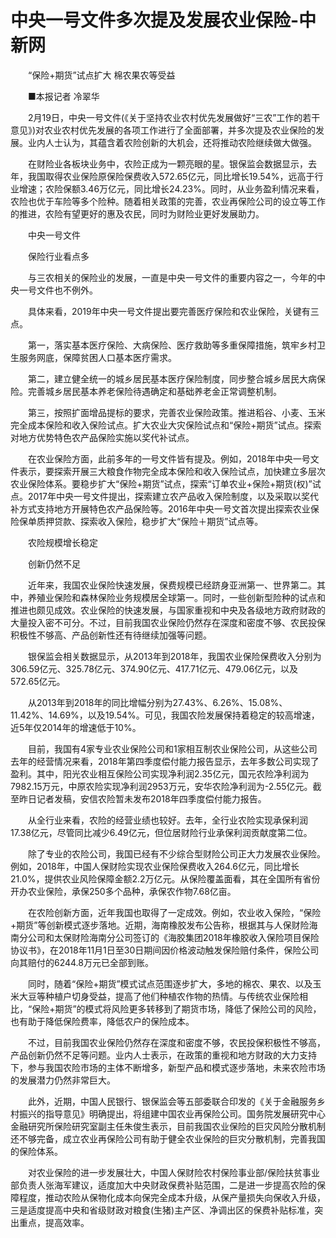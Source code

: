 # 中央一号文件多次提及发展农业保险-中新网

　　“保险+期货”试点扩大 棉农果农等受益<p class="pictext">　　■本报记者 冷翠华

　　2月19日，中央一号文件(《关于坚持农业农村优先发展做好“三农”工作的若干意见》)对农业农村优先发展的各项工作进行了全面部署，并多次提及农业保险的发展。业内人士认为，其蕴含着农险创新的大机会，还将推动农险继续做大做强。

　　在财险业各板块业务中，农险正成为一颗亮眼的星。银保监会数据显示，去年，我国取得农业保险原保险保费收入572.65亿元，同比增长19.54%，远高于行业增速；农险保额3.46万亿元，同比增长24.23%。同时，从业务盈利情况来看，农险也优于车险等多个险种。随着相关政策的完善，农业再保险公司的设立等工作的推进，农险有望更好的惠及农民，同时为财险业更好发展助力。

　　中央一号文件

　　保险行业看点多

　　与三农相关的保险业的发展，一直是中央一号文件的重要内容之一，今年的中央一号文件也不例外。

　　具体来看，2019年中央一号文件提出要完善医疗保险和农业保险，关键有三点。

　　第一，落实基本医疗保险、大病保险、医疗救助等多重保障措施，筑牢乡村卫生服务网底，保障贫困人口基本医疗需求。

　　第二，建立健全统一的城乡居民基本医疗保险制度，同步整合城乡居民大病保险。完善城乡居民基本养老保险待遇确定和基础养老金正常调整机制。

　　第三，按照扩面增品提标的要求，完善农业保险政策。推进稻谷、小麦、玉米完全成本保险和收入保险试点。扩大农业大灾保险试点和“保险+期货”试点。探索对地方优势特色农产品保险实施以奖代补试点。

　　在农业保险方面，此前多年的一号文件皆有提及。例如，2018年中央一号文件表示，要探索开展三大粮食作物完全成本保险和收入保险试点，加快建立多层次农业保险体系。要稳步扩大“保险+期货”试点，探索“订单农业+保险+期货(权)”试点。2017年中央一号文件提出，探索建立农产品收入保险制度，以及采取以奖代补方式支持地方开展特色农产品保险等。2016年中央一号文首次提出探索农业保险保单质押贷款、探索收入保险，稳步扩大“保险＋期货”试点等。

　　农险规模增长稳定

　　创新仍然不足

　　近年来，我国农业保险快速发展，保费规模已经跻身亚洲第一、世界第二。其中，养殖业保险和森林保险业务规模居全球第一。同时，一些创新型险种的试点和推进也颇见成效。农业保险的快速发展，与国家重视和中央及各级地方政府财政的大量投入密不可分。不过，目前我国农业保险仍然存在深度和密度不够、农民投保积极性不够高、产品创新性还有待继续加强等问题。

　　银保监会相关数据显示，从2013年到2018年，我国农业保险保费收入分别为306.59亿元、325.78亿元、374.90亿元、417.71亿元、479.06亿元，以及572.65亿元。

　　从2013年到2018年的同比增幅分别为27.43%、6.26%、15.08%、11.42%、14.69%，以及19.54%。可见，我国农险发展保持着稳定的较高增速，近5年仅2014年的增速低于10%。

　　目前，我国有4家专业农业保险公司和1家相互制农业保险公司，从这些公司去年的经营情况来看，2018年第四季度偿付能力报告显示，去年多数公司实现了盈利。其中，阳光农业相互保险公司实现净利润2.35亿元，国元农险净利润为7982.15万元，中原农险实现净利润2953万元，安华农险净利润为-2.55亿元。截至昨日记者发稿，安信农险暂未发布2018年四季度偿付能力报告。

　　从全行业来看，农险的经营业绩也较好。去年，全行业农险实现承保利润17.38亿元，尽管同比减少6.49亿元，但位居财险行业承保利润贡献度第二位。

　　除了专业的农险公司，我国已经有不少综合型财险公司正大力发展农业保险。例如，2018年，中国人保财险实现农业保险保费收入264.6亿元，同比增长21.0%，提供农业风险保障金额2.2万亿元。从保险覆盖面看，其在全国所有省份开办农业保险，承保250多个品种，承保农作物7.68亿亩。

　　在农险创新方面，近年我国也取得了一定成效。例如，农业收入保险，“保险+期货”等创新模式逐步落地。近期，海南橡胶发布公告称，根据其与人保财险海南分公司和太保财险海南分公司签订的《海胶集团2018年橡胶收入保险项目保险协议书》，在2018年11月1日至30日期间因价格波动触发保险赔付条件，保险公司向其赔付的6244.8万元已全部到账。

　　同时，随着“保险+期货”模式试点范围逐步扩大，多地的棉农、果农、以及玉米大豆等种植户切身受益，提高了他们种植农作物的热情。与传统农业保险相比，“保险+期货”的模式将风险更多转移到了期货市场，降低了保险公司的风险，也有助于降低保险费率，降低农户的保险成本。

　　不过，目前我国农业保险仍然存在深度和密度不够，农民投保积极性不够高，产品创新仍然不足等问题。业内人士表示，在政策的重视和地方财政的大力支持下，参与我国农险市场的主体不断增多，新型产品和模式逐步落地，未来农险市场的发展潜力仍然非常巨大。

　　此外，近期，中国人民银行、银保监会等五部委联合印发的《关于金融服务乡村振兴的指导意见》明确提出，将组建中国农业再保险公司。国务院发展研究中心金融研究所保险研究室副主任朱俊生表示，目前我国农业保险的巨灾风险分散机制还不够完备，成立农业再保险公司有助于健全农业保险的巨灾分散机制，完善我国的保险体系。

　　对农业保险的进一步发展壮大，中国人保财险农村保险事业部/保险扶贫事业部负责人张海军建议，适度加大中央财政保费补贴范围，二是进一步提高农险的保障程度，推动农险从保物化成本向保完全成本升级，从保产量损失向保收入升级，三是适度提高中央和省级财政对粮食(生猪)主产区、净调出区的保费补贴标准，突出重点，提高效率。
